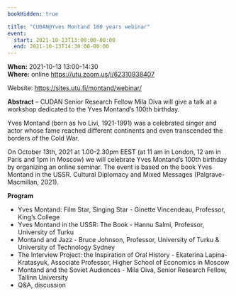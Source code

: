 ```yaml
---
bookHidden: true

title: "CUDAN@Yves Montand 100 years webinar"
event:
  start: 2021-10-13T13:00:00-00:00
  end: 2021-10-13T14:30:00-00:00
---
```


**When:** 2021-10-13 13:00-14:30  
**Where:** online https://utu.zoom.us/j/62310938407
    
Website: https://sites.utu.fi/montand/webinar/  

<!--more-->
**Abstract** – CUDAN Senior Research Fellow Mila Oiva will give a talk at a workshop dedicated to the Yves Montand’s 100th birthday.  

Yves Montand (born as Ivo Livi, 1921-1991) was a celebrated singer and actor whose fame reached different continents and even transcended the borders of the Cold War.  

On October 13th, 2021 at 1.00-2.30pm EEST (at 11 am in London, 12 am in Paris and 1pm in Moscow) we will celebrate Yves Montand’s 100th birthday by organizing an online seminar. The event is based on the book Yves Montand in the USSR. Cultural Diplomacy and Mixed Messages (Palgrave-Macmillan, 2021).

**Program**

  *   Yves Montand: Film Star, Singing Star - Ginette Vincendeau, Professor, King’s College
  *   Yves Montand in the USSR: The Book - Hannu Salmi, Professor, University of Turku
  *   Montand and Jazz - Bruce Johnson, Professor, University of Turku & University of Technology Sydney
  *   The Interview Project: the Inspiration of Oral History - Ekaterina Lapina-Kratasyuk, Associate Professor, Higher School of Economics in Moscow
  *   Montand and the Soviet Audiences - Mila Oiva, Senior Research Fellow, Tallinn University
  *   Q&A, discussion
